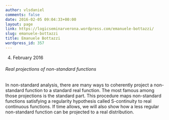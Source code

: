 ```yaml
---
author: vlsdaniel
comments: false
date: 2016-02-05 09:04:33+00:00
layout: page
link: https://logicseminarverona.wordpress.com/emanuele-bottazzi/
slug: emanuele-bottazzi
title: Emanuele Bottazzi
wordpress_id: 357
---
```


04. February 2016


###### Real projections of non-standard functions


In non-standard analysis, there are many ways to coherently project a non-standard function to a standard real function. The most famous among those projections is the standard part. This procedure maps non-standard functions satisfying a regularity hypothesis called S-continuity to real continuous functions. If time allows, we will also show how a less regular non-standard function can be projected to a real distribution.
